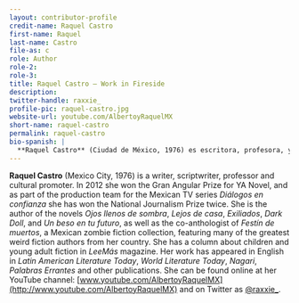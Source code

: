 ```yaml
---
layout: contributor-profile
credit-name: Raquel Castro
first-name: Raquel
last-name: Castro
file-as: c
role: Author
role-2:
role-3:
title: Raquel Castro — Work in Fireside
description:
twitter-handle: raxxie_
profile-pic: raquel-castro.jpg
website-url: youtube.com/AlbertoyRaquelMX
short-name: raquel-castro
permalink: raquel-castro
bio-spanish: |
  **Raquel Castro** (Ciudad de México, 1976) es escritora, profesora, y promotora cultural. En 2012 ganó el Premio Gran Angular de literatura juvenil, y como parte del equipo de producción del programa televisivo mexicano _Diálogos en confianza_ ganó dos veces el Premio Nacional de Periodismo. Es Autora de las novelas _Ojos llenos de sombra_, _Lejos de Casa_, _Exiliados_, _Dark Doll_, y _Un beso en tu futuro_, así como coantologista de _Festín de muertos_, una antología de cuentos mexicanos de zombis con muchos de los mejores autores de weird fiction de México. Tiene una columna sobre literatura infantil y juvenil en la revista _LeeMás_. Su trabajo ha aparecido en inglés en _Latin American Literature Today_, _World Literature Today_, _Nagari_, _Palabras Errantes_ y otras publicaciones. Se le puede encontrar en su canal de YouTube [www.youtube.com/AlbertoyRaquelMX](http://www.youtube.com/AlbertoyRaquelMX) y en Twitter como [@raxxie_](https://www.twitter.com/raxxie_).
---
```

**Raquel Castro** (Mexico City, 1976) is a writer, scriptwriter, professor and cultural promoter. In 2012 she won the Gran Angular Prize for YA Novel, and as part of the production team for the Mexican TV series _Diálogos en confianza_ she has won the National Journalism Prize twice. She is the author of the novels _Ojos llenos de sombra_, _Lejos de casa_, _Exiliados_, _Dark Doll_, and _Un beso en tu futuro_, as well as the co-anthologist of _Festín de muertos_, a Mexican zombie fiction collection, featuring many of the greatest weird fiction authors from her country. She has a column about children and young adult fiction in _LeeMás_ magazine. Her work has appeared in English in _Latin American Literature Today_, _World Literature Today_, _Nagari_, _Palabras Errantes_ and other publications. She can be found online at her YouTube channel:  [www.youtube.com/AlbertoyRaquelMX](http://www.youtube.com/AlbertoyRaquelMX) and on Twitter as [@raxxie_](https://www.twitter.com/raxxie_).
